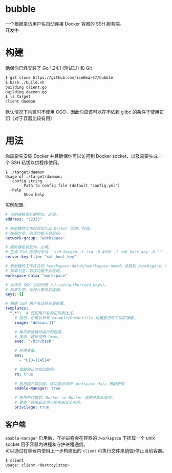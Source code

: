 # bubble
一个根据来访用户名自动连接 Docker 容器的 SSH 服务端。  
开发中

# 构建
确保你已经安装了 Go 1.24.1 (测试过) 和 Git

```bash
$ git clone https://github.com/iceBear67/bubble
$ bash ./build.sh
building client.go
building daemon.go
$ ls target
client daemon
```

默认情况下构建时不使用 CGO，因此你应该可以在不依赖 glibc 的条件下使用它们（对于容器比较有用）

# 用法

你需要先安装 Docker 并且确保你可以访问到 Docker socket，以及需要生成一个 SSH 私钥以供程序使用。

```aiignore
$ ./target/daemon
Usage of ./target/daemon:
  -config string
        Path to config file (default "config.yml")
  -help
        Show help
```

实例配置:
```yaml
# 守护进程监听的地址。必填。
address: ":2333"

# 新创建的工作区将加入此 Docker 网络。可选。
# 如果为空，则该功能不会启用。
network-group: "workspace"

# 服务器私钥文件。必填。
# 生成 SSH 密钥对命令：`ssh-keygen -t rsa -b 4096 -f ssh_host_key -N ""`
server-key-file: "ssh_host_key"

# 新创建的工作区会将 %workspace-data%/%workspace-name% 挂载到 /workspace。可选。
# 如果为空，则该功能不会启用。
workspace-data: "workspace"

# 允许的 SSH 公钥列表（~/.ssh/authorized_keys）。
# 如果为空，任何人都可以连接。
keys: []

# 根据 SSH 用户名选择容器配置。
templates:
  ".*":  # 匹配用户名的正则表达式。
    # 提示：你可以参考 example/Dockerfile 构建自己的工作区镜像。
    image: "debian:11"

    # 每次新连接时运行的程序。
    # 提示：建议使用 tmux。
    exec: "/bin/bash"

    # 环境变量。
    env:
      - "UID=114514"

    # 容器停止时自动删除。
    rm: true
    
    # 启用客户端功能。该功能必须和 workspace-data 搭配使用
    enable-manager: true

    # 启用特权模式。Docker-in-Docker 需要开启此选项。
    # 警告：启用此选项可能带来安全风险。
    privilege: true
```

## 客户端

`enable-manager` 启用后，守护进程会在容器的 `/workspace` 下挂载一个 unix socket 用于容器内进程和守护进程通信。  
可以通过在容器内使用上一步构建出的 `client` 可执行文件来销毁/停止当前容器。
```bash
$ client
Usage: client <destroy|stop> 
```